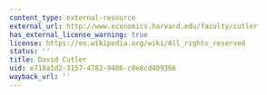 ```yaml
---
content_type: external-resource
external_url: http://www.economics.harvard.edu/faculty/cutler
has_external_license_warning: true
license: https://en.wikipedia.org/wiki/All_rights_reserved
status: ''
title: David Cutler
uid: e718a1d2-3157-4782-9486-c0e8cd40936b
wayback_url: ''
---
```

